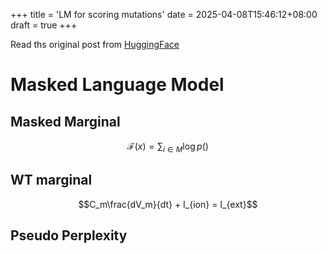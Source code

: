 +++
title = 'LM for scoring mutations'
date = 2025-04-08T15:46:12+08:00
draft = true
+++

Read ths original post from [HuggingFace](https://huggingface.co/blog/AmelieSchreiber/mutation-scoring)

# Masked Language Model

## Masked Marginal

$$\mathcal{F}(x)=\sum_{i \in M}\log p()$$

## WT marginal

$$C_m\frac{dV_m}{dt} + I_{ion} = I_{ext}$$

## Pseudo Perplexity




